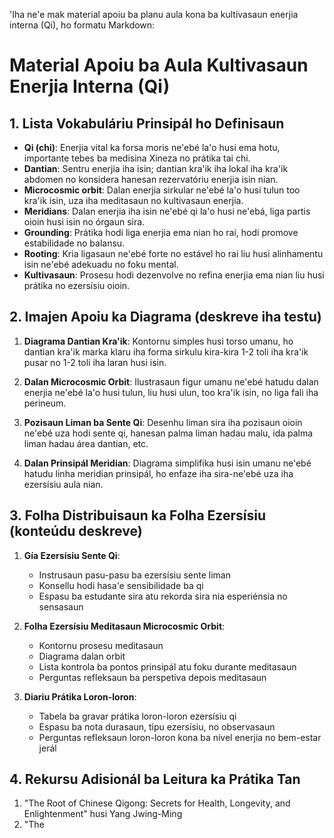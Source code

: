 'Iha ne'e mak material apoiu ba planu aula kona ba kultivasaun enerjia interna (Qi), ho formatu Markdown:

# Material Apoiu ba Aula Kultivasaun Enerjia Interna (Qi)

## 1. Lista Vokabuláriu Prinsipál ho Definisaun

- **Qi (chi)**: Enerjia vital ka forsa moris ne'ebé la'o husi ema hotu, importante tebes ba medisina Xineza no prátika tai chi.
- **Dantian**: Sentru enerjia iha isin; dantian kra'ik iha lokal iha kra'ik abdomen no konsidera hanesan rezervatóriu enerjia isin nian.
- **Microcosmic orbit**: Dalan enerjia sirkular ne'ebé la'o husi tulun too kra'ik isin, uza iha meditasaun no kultivasaun enerjia.
- **Meridians**: Dalan enerjia iha isin ne'ebé qi la'o husi ne'ebá, liga partis oioin husi isin no órgaun sira.
- **Grounding**: Prátika hodi liga enerjia ema nian ho rai, hodi promove estabilidade no balansu.
- **Rooting**: Kria ligasaun ne'ebé forte no estável ho rai liu husi alinhamentu isin ne'ebé adekuadu no foku mental.
- **Kultivasaun**: Prosesu hodi dezenvolve no refina enerjia ema nian liu husi prátika no ezersísiu oioin.

## 2. Imajen Apoiu ka Diagrama (deskreve iha testu)

1. **Diagrama Dantian Kra'ik**: 
   Kontornu simples husi torso umanu, ho dantian kra'ik marka klaru iha forma sirkulu kira-kira 1-2 toli iha kra'ik pusar no 1-2 toli iha laran husi isin.

2. **Dalan Microcosmic Orbit**: 
   Ilustrasaun figur umanu ne'ebé hatudu dalan enerjia ne'ebé la'o husi tulun, liu husi ulun, too kra'ik isin, no liga fali iha perineum.

3. **Pozisaun Liman ba Sente Qi**: 
   Desenhu liman sira iha pozisaun oioin ne'ebé uza hodi sente qi, hanesan palma liman hadau malu, ida palma liman hadau área dantian, etc.

4. **Dalan Prinsipál Meridian**: 
   Diagrama simplifika husi isin umanu ne'ebé hatudu linha meridian prinsipál, ho enfaze iha sira-ne'ebé uza iha ezersísiu aula nian.

## 3. Folha Distribuisaun ka Folha Ezersísiu (konteúdu deskreve)

1. **Gía Ezersísiu Sente Qi**:
   - Instrusaun pasu-pasu ba ezersísiu sente liman
   - Konsellu hodi hasa'e sensibilidade ba qi
   - Espasu ba estudante sira atu rekorda sira nia esperiénsia no sensasaun

2. **Folha Ezersísiu Meditasaun Microcosmic Orbit**:
   - Kontornu prosesu meditasaun
   - Diagrama dalan orbit
   - Lista kontrola ba pontos prinsipál atu foku durante meditasaun
   - Perguntas refleksaun ba perspetiva depois meditasaun

3. **Diariu Prátika Loron-loron**:
   - Tabela ba gravar prátika loron-loron ezersísiu qi
   - Espasu ba nota durasaun, tipu ezersísiu, no observasaun
   - Perguntas refleksaun loron-loron kona ba nível enerjia no bem-estar jerál

## 4. Rekursu Adisionál ba Leitura ka Prátika Tan

1. "The Root of Chinese Qigong: Secrets for Health, Longevity, and Enlightenment" husi Yang Jwing-Ming
2. "The
